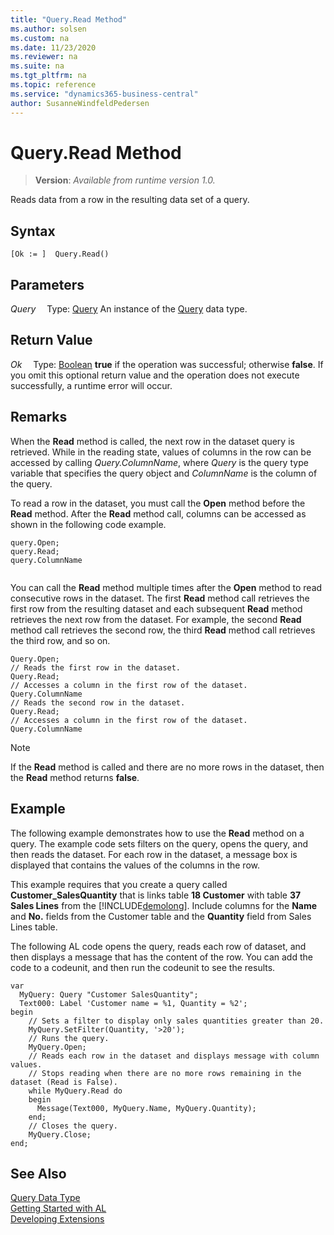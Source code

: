 ```yaml
---
title: "Query.Read Method"
ms.author: solsen
ms.custom: na
ms.date: 11/23/2020
ms.reviewer: na
ms.suite: na
ms.tgt_pltfrm: na
ms.topic: reference
ms.service: "dynamics365-business-central"
author: SusanneWindfeldPedersen
---
```

[//]: # (START>DO_NOT_EDIT)
[//]: # (IMPORTANT:Do not edit any of the content between here and the END>DO_NOT_EDIT.)
[//]: # (Any modifications should be made in the .xml files in the ModernDev repo.)
# Query.Read Method
> **Version**: _Available from runtime version 1.0._

Reads data from a row in the resulting data set of a query.


## Syntax
```
[Ok := ]  Query.Read()
```

## Parameters
*Query*
&emsp;Type: [Query](query-data-type.md)
An instance of the [Query](query-data-type.md) data type.

## Return Value
*Ok*
&emsp;Type: [Boolean](../boolean/boolean-data-type.md)
**true** if the operation was successful; otherwise **false**.   If you omit this optional return value and the operation does not execute successfully, a runtime error will occur.  


[//]: # (IMPORTANT: END>DO_NOT_EDIT)

## Remarks  
 When the **Read** method is called, the next row in the dataset query is retrieved. While in the reading state, values of columns in the row can be accessed by calling *Query.ColumnName*, where *Query* is the query type variable that specifies the query object and *ColumnName* is the column of the query.  
  
 To read a row in the dataset, you must call the **Open** method before the **Read** method. After the **Read** method call, columns can be accessed as shown in the following code example.  
  
```al
query.Open;  
query.Read;  
query.ColumnName  
  
```  
  
 You can call the **Read** method multiple times after the **Open** method to read consecutive rows in the dataset. The first **Read** method call retrieves the first row from the resulting dataset and each subsequent **Read** method retrieves the next row from the dataset. For example, the second **Read** method call retrieves the second row, the third **Read** method call retrieves the third row, and so on.  
  
```al
Query.Open;  
// Reads the first row in the dataset.  
Query.Read;   
// Accesses a column in the first row of the dataset.  
Query.ColumnName  
// Reads the second row in the dataset.  
Query.Read;   
// Accesses a column in the first row of the dataset.  
Query.ColumnName  
```  
  
> [!NOTE]  
>  If the **Read** method is called and there are no more rows in the dataset, then the **Read** method returns **false**.  
  
## Example  
 The following example demonstrates how to use the **Read** method on a query. The example code sets filters on the query, opens the query, and then reads the dataset. For each row in the dataset, a message box is displayed that contains the values of the columns in the row.  
  
 This example requires that you create a query called **Customer\_SalesQuantity** that is links table **18 Customer** with table  **37 Sales Lines** from the [!INCLUDE[demolong](../../includes/demolong_md.md)]. Include columns for the **Name** and **No.** fields from the Customer table and the **Quantity** field from Sales Lines table.  
  
  <!--NAV For step-by-step instructions for creating this query, see [Walkthrough: Creating a Query to Link Two Tables](Walkthrough--Creating-a-Query-to-Link-Two-Tables.md).-->  
  
 The following AL code opens the query, reads each row of dataset, and then displays a message that has the content of the row. You can add the code to a codeunit, and then run the codeunit to see the results.  
  
```al
var
  MyQuery: Query "Customer SalesQuantity";
  Text000: Label 'Customer name = %1, Quantity = %2'; 
begin
    // Sets a filter to display only sales quantities greater than 20.  
    MyQuery.SetFilter(Quantity, '>20');   
    // Runs the query.  
    MyQuery.Open;  
    // Reads each row in the dataset and displays message with column values.  
    // Stops reading when there are no more rows remaining in the dataset (Read is False).  
    while MyQuery.Read do  
    begin  
      Message(Text000, MyQuery.Name, MyQuery.Quantity);   
    end;  
    // Closes the query.  
    MyQuery.Close;  
end;
```

## See Also
[Query Data Type](query-data-type.md)  
[Getting Started with AL](../../devenv-get-started.md)  
[Developing Extensions](../../devenv-dev-overview.md)